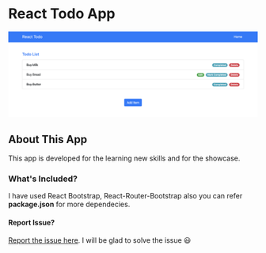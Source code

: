# React Todo App
![showcase](screenshot.png)


## About This App
This app is developed for the learning new skills and for the showcase.


### What's Included?
I have used React Bootstrap, React-Router-Bootstrap also you can refer **package.json** for more dependecies.

#### Report Issue?
[Report the issue here](https://github.com/mehulgolania/react-todo/issues/new).
I will be glad to solve the issue :smiley:
